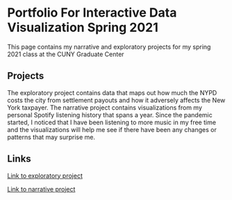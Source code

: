 # Portfolio For Interactive Data Visualization Spring 2021
This page contains my narrative and exploratory projects for my spring 2021 class at the CUNY Graduate Center 

## Projects
The exploratory project contains data that maps out how much the NYPD costs the city from settlement payouts and how it adversely affects the New York taxpayer. The narrative project 
contains visualizations from my personal Spotify listening history that spans a year. Since the pandemic started, I noticed that I have been listening to more music in my free time and 
the visualizations will help me see if there have been any changes or patterns that may surprise me.

## Links
[Link to exploratory project](https://fcastr0.github.io/intdataviz/Project1_Exploratory/index.html)

[Link to narrative project](https://fcastr0.github.io/intdataviz/Project2_Narrative/index.html)
